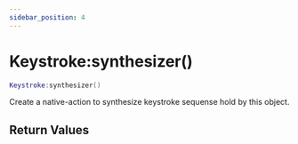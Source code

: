 ```yaml
---
sidebar_position: 4
---
```


# Keystroke:synthesizer()
```lua
Keystroke:synthesizer()
```
Create a  native-action to synthesize keystroke sequense hold by this object.


## Return Values
